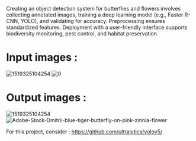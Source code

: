 Creating an object detection system for butterflies and flowers involves collecting annotated images, training a deep learning model (e.g., Faster R-CNN, YOLO), and validating for accuracy. Preprocessing ensures standardized features. Deployment with a user-friendly interface supports biodiversity monitoring, pest control, and habitat preservation.

# Input images : 
![1519325104254](https://github.com/HakNinja/ObjectDection-Yolov5/assets/54062595/7abe64c3-faa8-4ac0-b062-7fef0bcce0c9)
![0](https://github.com/HakNinja/ObjectDection-Yolov5/assets/54062595/949f88e3-4138-4862-9eac-289e4be3fcab)

# Output images : 
![1519325104254](https://github.com/HakNinja/ObjectDection-Yolov5/assets/54062595/555e65d7-a5a4-45eb-aecf-0b5eda06e2eb)
![Adobe-Stock-Dmitrii-blue-tiger-butterfly-on-pink-zinnia-flower](https://github.com/HakNinja/ObjectDection-Yolov5/assets/54062595/5cfae9c2-5f38-40a4-92f3-6204cf37abe3)


For this project, consider : https://github.com/ultralytics/yolov5/